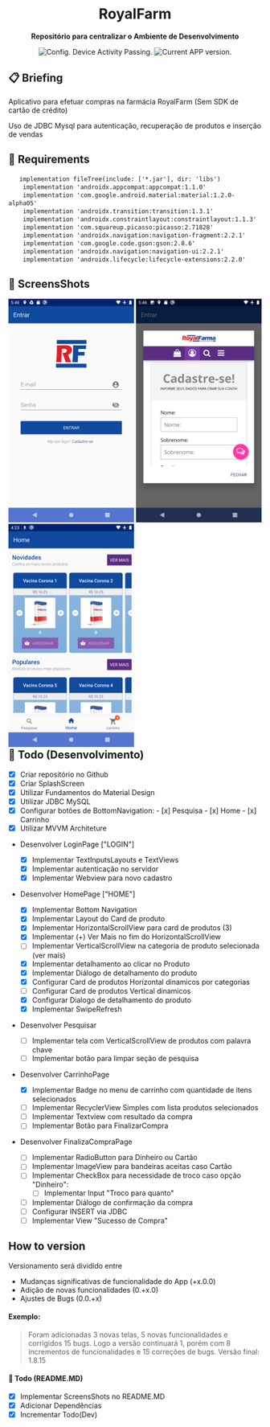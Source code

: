 <h1 align="center">
  RoyalFarm
</h1>

<p align="center">
  <strong>Repositório para centralizar o Ambiente de Desenvolvimento</strong>
  <p align="center">
    <img src="https://ci.appveyor.com/api/projects/status/g8d58ipi3auqdtrk/branch/master?svg=true" alt="Config. Device Activity Passing." />
     <!--<img src="https://ci.appveyor.com/api/projects/status/216h1g17b8ir009t?svg=true" alt="Config. Device Activity Crashing." /> -->
    <img src="https://img.shields.io/badge/version-2.13.1-blue.svg" alt="Current APP version." />  
  </p>
</p>

## 📋 Briefing

  Aplicativo para efetuar compras na farmácia RoyalFarm (Sem SDK de cartão de crédito)

  Uso de JDBC Mysql para autenticação, recuperação de produtos e inserção de vendas


## 📖 Requirements
```
   implementation fileTree(include: ['*.jar'], dir: 'libs')
    implementation 'androidx.appcompat:appcompat:1.1.0'
    implementation 'com.google.android.material:material:1.2.0-alpha05'
    implementation 'androidx.transition:transition:1.3.1'
    implementation 'androidx.constraintlayout:constraintlayout:1.1.3'
    implementation 'com.squareup.picasso:picasso:2.71828'
    implementation 'androidx.navigation:navigation-fragment:2.2.1'
    implementation 'com.google.code.gson:gson:2.8.6'
    implementation 'androidx.navigation:navigation-ui:2.2.1'
    implementation 'androidx.lifecycle:lifecycle-extensions:2.2.0'

```

## 🚀 ScreensShots
<div style="float: left">
  <img src="app/screenshots/screen2.png?raw=true" width="250"/>
  <img src="app/screenshots/screen3.png?raw=true" width="250"/> 
  <img src="app/screenshots/screen4.png?raw=true" width="250"/> 
</div>

## 👏 Todo (Desenvolvimento)

- [x] Criar repositório no Github
- [x] Criar SplashScreen
- [x] Utilizar Fundamentos do Material Design
- [x] Utilizar JDBC MySQL
- [x] Configurar botões de BottomNavigation:
      - [x] Pesquisa
      - [x] Home
      - [x] Carrinho
- [X] Utilizar MVVM Architeture 

* Desenvolver LoginPage ["LOGIN"]

  - [x] Implementar TextInputsLayouts e TextViews
  - [x] Implementar autenticação no servidor
  - [x] Implementar Webview para novo cadastro
  
* Desenvolver HomePage ["HOME"]

  -  [x] Implementar Bottom Navigation
  -  [x] Implementar Layout do Card de produto
  -  [x] Implementar HorizontalScrollView para card de produtos (3)
  -  [x] Implementar (+) Ver Mais no fim do HorizontalScrollView
  -  [ ] Implementar VerticalScrollView na categoria de produto selecionada (ver mais)
  -  [x] Implementar detalhamento ao clicar no Produto
  -  [x] Implementar Diálogo de detalhamento do produto
  -  [x] Configurar Card de produtos Horizontal dinamicos por categorias
  -  [ ] Configurar Card de produtos Vertical dinamicos
  -  [x] Configurar Dialogo de detalhamento do produto
  -  [x] Implementar SwipeRefresh
      
* Desenvolver Pesquisar
  - [ ] Implementar tela com VerticalScrollView de produtos com palavra chave 
  - [ ] Implementar botão para limpar seção de pesquisa

* Desenvolver CarrinhoPage
  - [x] Implementar Badge no menu de carrinho com quantidade de itens selecionados 
  - [ ] Implementar RecyclerView Simples com lista produtos selecionados
  - [ ] Implementar Textview com resultado da compra
  - [ ] Implementar Botão para FinalizarCompra
  
* Desenvolver FinalizaCompraPage
  - [ ] Implementar RadioButton para Dinheiro ou Cartão
  - [ ] Implementar ImageView para bandeiras aceitas caso Cartão
  - [ ] Implementar CheckBox para necessidade de troco caso opção "Dinheiro": 
    - [ ] Implementar Input "Troco para quanto"
  - [ ] Implementar Diálogo de confirmação da compra
  - [ ] Configurar INSERT via JDBC
  - [ ] Implementar View "Sucesso de Compra"
  
## How to version

Versionamento será dividido entre

- Mudanças significativas de funcionalidade do App (+x.0.0)
- Adição de novas funcionalidades (0.+x.0)
- Ajustes de Bugs (0.0.+x)

#### Exemplo:

> Foram adicionadas 3 novas telas, 5 novas funcionalidades e corrigidos 15 bugs. Logo a versão continuará 1, porém com 8 incrementos de funcionalidades e 15 correções de bugs. Versão final: 1.8.15

#### 👏 Todo (README.MD)

- [x] Implementar ScreensShots no README.MD
- [x] Adicionar Dependências
- [x] Incrementar Todo(Dev)
